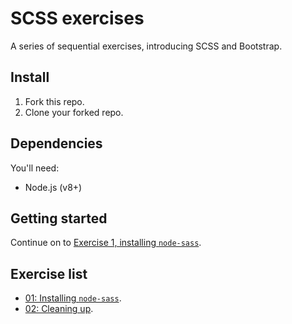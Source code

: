 # SCSS exercises

A series of sequential exercises, introducing SCSS and Bootstrap.

## Install

1. Fork this repo.
1. Clone your forked repo.

## Dependencies

You'll need:

- Node.js (v8+)

## Getting started

Continue on to [Exercise 1, installing `node-sass`](./exercises/01-installing-node-sass.md).


## Exercise list

- [01: Installing `node-sass`](./exercises/01-installing-node-sass.md).
- [02: Cleaning up](./exercises/02-cleaning-up.md).